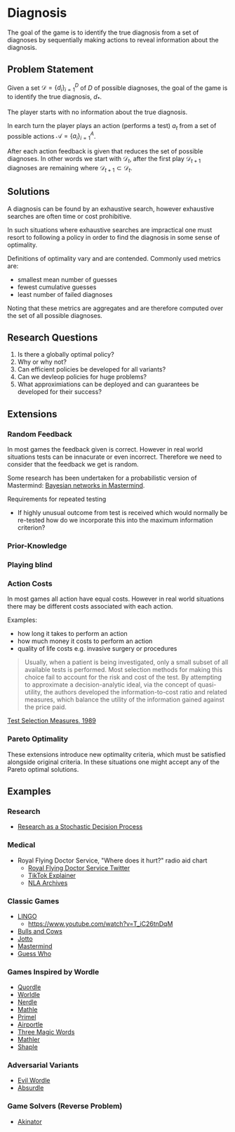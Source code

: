# Diagnosis

The goal of the game is to identify the true diagnosis from a set of diagnoses by sequentially making actions to reveal information about the diagnosis.

## Problem Statement

Given a set $\mathcal D = \{ d_i \}_{i=1}^D$ of $D$ of possible diagnoses, the goal of the game is to identify the true diagnosis, $d_*$.

The player starts with no information about the true diagnosis.

In earch turn the player plays an action (performs a test) $a_t$ from a set of possible actions $\mathcal A = \{ a_i \}_{i=1}^{A}$.

After each action feedback is given that reduces the set of possible diagnoses. In other words we start with $\mathcal D_t$, after the first play $\mathcal D_{t+1}$ diagnoses are remaining where $\mathcal D_{t+1} \subset \mathcal D_t$.

## Solutions

A diagnosis can be found by an exhaustive search, however exhaustive searches are often time or cost prohibitive.

In such situations where exhaustive searches are impractical one must resort to following a policy in order to find the diagnosis in some sense of optimality.

Definitions of optimality vary and are contended. Commonly used metrics are:

- smallest mean number of guesses
- fewest cumulative guesses
- least number of failed diagnoses

Noting that these metrics are aggregates and are therefore computed over the set of all possible diagnoses. 

## Research Questions

1. Is there a globally optimal policy?
2. Why or why not?
3. Can efficient policies be developed for all variants?
4. Can we devleop policies for huge problems?
4. What approximiations can be deployed and can guarantees be developed for their success?

## Extensions

### Random Feedback

In most games the feedback given is correct. However in real world situations tests can be innacurate or even incorrect. Therefore we need to consider that the feedback we get is random.

Some research has been undertaken for a probabilistic version of Mastermind: [Bayesian networks in Mastermind](http://staff.utia.cas.cz/vomlel/mastermind.pdf).

Requirements for repeated testing

- If highly unusual outcome from test is received which would normally be re-tested how do we incorporate this into the maximum information criterion?

### Prior-Knowledge



### Playing blind



### Action Costs

In most games all action have equal costs. However in real world situations there may be different costs associated with each action.

Examples:
- how long it takes to perform an action
- how much money it costs to perform an action
- quality of life costs e.g. invasive surgery or procedures

> Usually, when a patient is being investigated, only a small subset of all available tests is performed. Most selection methods for making this choice fail to account for the risk and cost of the test. By attempting to approximate a decision-analytic ideal, via the concept of quasi-utility, the authors developed the information-to-cost ratio and related measures, which balance the utility of the information gained against the price paid.

[Test Selection Measures, 1989](https://journals.sagepub.com/doi/pdf/10.1177/0272989X8900900208)

### Pareto Optimality

These extensions introduce new optimality criteria, which must be satisfied alongside original criteria. In these situations one might accept any of the Pareto optimal solutions.


## Examples

### Research

- [Research as a Stochastic Decision Process](https://cs.stanford.edu/~jsteinhardt/ResearchasaStochasticDecisionProcess.html)

### Medical

- Royal Flying Doctor Service, "Where does it hurt?" radio aid chart
  - [Royal Flying Doctor Service Twitter](https://twitter.com/royalflyingdoc/status/439293912943841280)
  - [TikTok Explainer](https://www.tiktok.com/@julianoshea/video/7066607895537847554)
  - [NLA Archives](https://nla.gov.au/nla.obj-133663850/view)

### Classic Games

- [LINGO](https://en.wikipedia.org/wiki/Lingo_(American_game_show))
  - https://www.youtube.com/watch?v=T_iC26tnDqM
- [Bulls and Cows](https://en.wikipedia.org/wiki/Bulls_and_Cows)
- [Jotto](https://en.wikipedia.org/wiki/Jotto)
- [Mastermind](https://en.wikipedia.org/wiki/Mastermind_(board_game))
- [Guess Who](https://en.wikipedia.org/wiki/Guess_Who%3F)

### Games Inspired by Wordle

- [Quordle](https://www.quordle.com/)
- [Worldle](https://worldle.teuteuf.fr)
- [Nerdle](https://nerdlegame.com)
- [Mathle](https://mathlegame.com)
- [Primel](https://converged.yt/primel/)
- [Airportle](https://airportle.glitch.me/)
- [Three Magic Words](https://www.threemagicwords.app/play)
- [Mathler](https://www.mathler.com/)
- [Shaple](https://swag.github.io/shaple/)

### Adversarial Variants

- [Evil Wordle](https://swag.github.io/evil-wordle/)
- [Absurdle](https://qntm.org/files/absurdle/absurdle.html)

### Game Solvers (Reverse Problem)

- [Akinator](https://en.akinator.com/)

